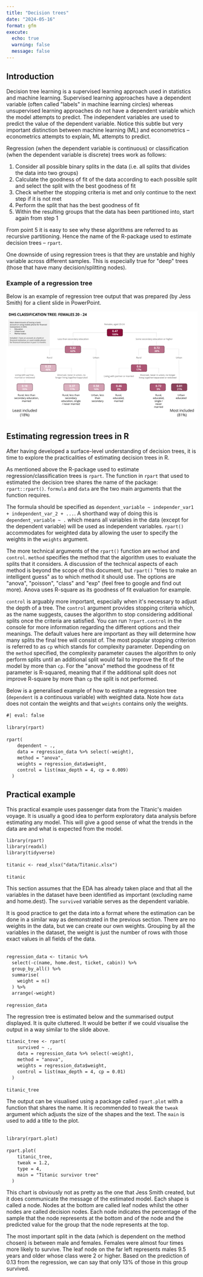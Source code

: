 ```yaml
---
title: "Decision trees"
date: "2024-05-16"
format: gfm
execute: 
  echo: true
  warning: false
  message: false
---
```


## Introduction

Decision tree learning is a supervised learning approach used in statistics and machine learning. Supervised learning approaches have a dependent variable (often called "labels" in machine learning circles) whereas unsupervised learning approaches do not have a dependent variable which the model attempts to predict. The independent variables are used to predict the value of the dependent variable. Notice this subtle but very important distinction between machine learning (ML) and econometrics – econometrics attempts to explain, ML attempts to predict. 

Regression (when the dependent variable is continuous) or classification (when the dependent variable is discrete) trees work as follows:
  
  1. Consider all possible binary splits in the data (i.e. all splits that divides the data into two groups)
  2. Calculate the goodness of fit of the data according to each possible split and select the split with the best goodness of fit
  3. Check whether the stopping criteria is met and only continue to the next step if it is not met
  4. Perform the split that has the best goodness of fit
  5. Within the resulting groups that the data has been partitioned into, start again from step 1

From point 5 it is easy to see why these algorithms are referred to as recursive partitioning. Hence the name of the R-package used to estimate decision trees – `rpart`.

One downside of using regression trees is that they are unstable and highly variable across different samples. This is especially true for "deep" trees (those that have many decision/splitting nodes).

### Example of a regression tree

Below is an example of regression tree output that was prepared (by Jess Smith) for a client slide in PowerPoint. 

![](docs/example.png)


## Estimating regression trees in R

After having developed a surface-level understanding of decision trees, it is time to explore the practicalities of estimating decision trees in R.

As mentioned above the R-package used to estimate regression/classification trees is `rpart`. The function in `rpart` that used to estimated the decision tree shares the name of the package: `rpart::rpart()`. `formula` and `data` are the two main arguments that the function requires. 

The formula should be specified as `dependent_variable ~ independer_var1 + independent_var_2 + ...`. A shorthand way of doing this is `dependent_variable ~ .` which means all variables in the data (except for the dependent variable) will be used as independent variables. `rpart()` accommodates for weighted data by allowing the user to specify the weights in the `weights` argument. 

The more technical arguments of the `rpart()` function are `method` and `control`. `method` specifies the method that the algorithm uses to evaluate the splits that it considers. A discussion of the technical aspects of each method is beyond the scope of this document, but `rpart()` "tries to make an intelligent guess" as to which method it should use. The options are "anova", "poisson", "class" and "exp" (feel free to google and find out more). Anova uses R-square as its goodness of fit evaluation for example.

`control` is arguably more important, especially when it's necessary to adjust the depth of a tree. The `control` argument provides stopping criteria which, as the name suggests, causes the algorithm to stop considering additional splits once the criteria are satisfied. You can run `?rpart.control` in the console for more information regarding the different options and their meanings. The default values here are important as they will determine how many splits the final tree will consist of. The most popular stopping criterion is referred to as `cp` which stands for complexity parameter. Depending on the `method` specified, the complexity parameter causes the algorithm to only perform splits until an additional split would fail to improve the fit of the model by more than `cp`. For the "anova" method the goodness of fit parameter is R-squared, meaning that if the additional split does not improve R-square by more than `cp` the split is not performed.

Below is a generalised example of how to estimate a regression tree (`dependent` is a continuous variable) with weighted data. Note how `data` does not contain the weights and that `weights` contains only the weights. 

```{r}
#| eval: false

library(rpart)

rpart(
    dependent ~ .,
    data = regression_data %>% select(-weight),
    method = "anova",
    weights = regression_data$weight,
    control = list(max_depth = 4, cp = 0.009)
  )

```

## Practical example

This practical example uses passenger data from the Titanic's maiden voyage. It is usually a good idea to perform exploratory data analysis before estimating any model. This will give a good sense of what the trends in the data are and what is expected from the model. 

```{r}
library(rpart)
library(readxl)
library(tidyverse)

titanic <- read_xlsx("data/Titanic.xlsx")

titanic

```

This section assumes that the EDA has already taken place and that all the variables in the dataset have been identified as important (excluding name and home.dest). The `survived` variable serves as the dependent variable. 

It is good practice to get the data into a format where the estimation can be done in a similar way as demonstrated in the previous section. There are no weights in the data, but we can create our own weights. Grouping by all the variables in the dataset, the weight is just the number of rows with those exact values in all fields of the data.  

```{r}

regression_data <- titanic %>% 
  select(-c(name, home.dest, ticket, cabin)) %>% 
  group_by_all() %>% 
  summarise(
    weight = n()
  ) %>% 
  arrange(-weight)

regression_data
```

The regression tree is estimated below and the summarised output displayed. It is quite cluttered. It would be better if we could visualise the output in a way similar to the slide above. 

```{r}
titanic_tree <- rpart(
    survived ~ .,
    data = regression_data %>% select(-weight),
    method = "anova",
    weights = regression_data$weight,
    control = list(max_depth = 4, cp = 0.01)
  )

titanic_tree

```


The output can be visualised using a package called `rpart.plot` with a function that shares the name. It is recommended to tweak the `tweak` argument which adjusts the size of the shapes and the text. The `main` is used to add a title to the plot.   

```{r}

library(rpart.plot)

rpart.plot(
    titanic_tree,
    tweak = 1.2,
    type = 4,
    main = "Titanic survivor tree"
  )

```

This chart is obviously not as pretty as the one that Jess Smith created, but it does communicate the message of the estimated model. Each shape is called a node. Nodes at the bottom are called leaf nodes whilst the other nodes are called decision nodes. Each node indicates the percentage of the sample that the node represents at the bottom and of the node and the predicted value for the group that the node represents at the top. 

The most important split in the data (which is dependent on the method chosen) is between male and females. Females were almost four times more likely to survive. The leaf node on the far left represents males 9.5 years and older whose class were 2 or higher. Based on the prediction of 0.13 from the regression, we can say that only 13% of those in this group survived. 


